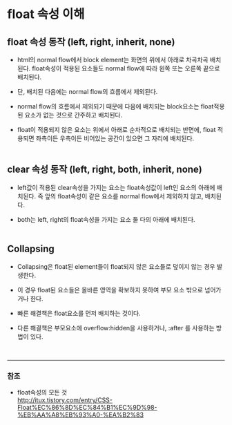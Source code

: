 # float 속성 이해 

## float 속성 동작 (left, right, inherit, none)

* html의 normal flow에서 block element는 화면의 위에서 아래로 차곡차곡 배치된다. float속성이 적용된 요소들도 normal flow에 따라 왼쪽 또는 오른쪽 끝으로 배치된다.

* 단, 배치된 다음에는 normal flow의 흐름에서 제외된다.

* normal flow의 흐름에서 제외되기 때문에 다음에 배치되는 block요소는 float적용된 요소가 없는 것으로 간주하고 배치된다.

* float이 적용되지 않은 요소는 위에서 아래로 순차적으로 배치되는 반면에, float 적용되면 좌측이든 우측이든 비어있는 공간이 있으면 그 자리에 배치된다.
<br><br>
 
## clear 속성 동작 (left, right, both, inherit, none)

* left값이 적용된 clear속성을 가지는 요소는 float속성값이 left인 요소의 아래에 배치된다. 즉 앞의 float속성이 같은 요소를 normal flow에서 제외하지 않고, 배치된다.

* both는 left, right의 float속성을 가지는 요소 둘 다의 아래에 배치된다.
<br><br>

## Collapsing

* Collapsing은 float된 element들이 float되지 않은 요소들로 덮이지 않는 경우 발생한다.

* 이 경우 float된 요소들은 올바른 영역을 확보하지 못하여 부모 요소 밖으로 넘어가거나 한다.

* 빠른 해결책은 float요소를 먼저 배치하는 것이다.

* 다른 해결책은 부모요소에 overflow:hidden을 사용하거나, :after 를 사용하는 방법이 있다. 
<br>
 
***         
         
### 참조

* float속성의 모든 것<br>
   <http://itux.tistory.com/entry/CSS-Float%EC%86%8D%EC%84%B1%EC%9D%98-%EB%AA%A8%EB%93%A0-%EA%B2%83>
